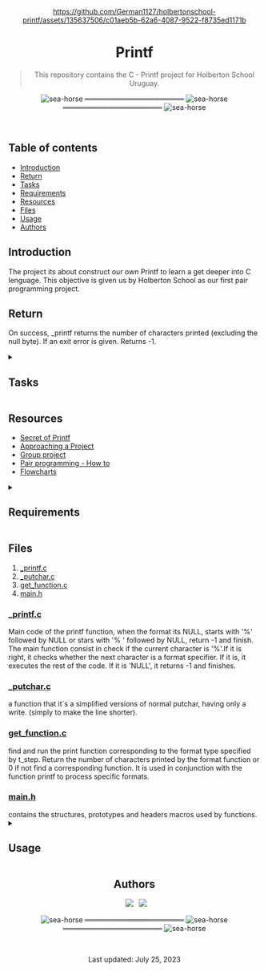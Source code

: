 <div align="center">

https://github.com/German1127/holbertonschool-printf/assets/135637506/c01aeb5b-62a6-4087-9522-f8735ed1171b

<h1> Printf </h1>

> This repository contains the C - Printf project for Holberton School Uruguay.

 

</div>

<div align="center">

![sea-horse](https://user-images.githubusercontent.com/110431271/229328604-b8c19c26-54e9-48d6-946f-91b0337deece.png) ════════════════════ ![sea-horse](https://user-images.githubusercontent.com/110431271/229328604-b8c19c26-54e9-48d6-946f-91b0337deece.png) ════════════════════ ![sea-horse](https://user-images.githubusercontent.com/110431271/229328604-b8c19c26-54e9-48d6-946f-91b0337deece.png)

</div>

<br>

## Table of contents
* [Introduction](#introduction)
* [Return](#return)
* [Tasks](#tasks)
* [Requirements](#requirements)
* [Resources](#resources)
* [Files](#files)
* [Usage](#usage)
* [Authors](#authors)

## Introduction
The project its about construct our own Printf to learn a get deeper into C lenguage. This objective is given us by Holberton School as our first pair programming project.

## Return
On success, _printf returns the number of characters printed (excluding the null byte). If an exit error is given.
Returns -1.

<details>
<summary><h2>Tasks</h2></summary>
0 : I'm not going anywhere. You can print that wherever you want to. I'm here and I'm a Spur for life : A function that produces output according to a format.
* Prototype: int _printf(const char *format, ...);
* Returns: the number of characters printed (excluding the null byte used to end output to strings)
* write output to stdout, the standard output stream
* format is a character string. The format string is composed of zero or more directives. See man 3 printf for more
* detail. You need to handle the following conversion specifiers:  
        - c  
        - s  
        - %  
* You don’t have to reproduce the buffer handling of the C library printf function.
* You don’t have to handle the flag characters.
* You don’t have to handle field width.
* You don’t have to handle precision.
* You don’t have to handle the length modifiers.

1 : Education is when you read the fine print. Experience is what you get if you don't : Handle the following conversion specifiers:  
         - d  
         - i
 * You don’t have to handle the flag characters.
 * You don’t have to handle field width.
 * You don’t have to handle precision.
 * You don’t have to handle the length modifiers.

2 : Just because it's in print doesn't mean it's the gospel : Create a man page for your function.
* How to read the man page: man ./man_3_printf
</details>

## Resources

* <a href="https://s3.eu-west-3.amazonaws.com/hbtn.intranet/uploads/misc/2022/11/d38f88e96a617135804dca9f9c49632751e06aa7.pdf?X-Amz-Algorithm=AWS4-HMAC-SHA256&X-Amz-Credential=AKIA4MYA5JM5DUTZGMZG%2F20230402%2Feu-west-3%2Fs3%2Faws4_request&X-Amz-Date=20230402T190913Z&X-Amz-Expires=86400&X-Amz-SignedHeaders=host&X-Amz-Signature=d790f5f554ca467bde78b2bdea00696fb975b6881076cfc28f58acecc569879c" target="blank">Secret of Printf</a>
* <a href="https://intranet.hbtn.io/concepts/881" target="blank">Approaching a Project</a>
* <a href="https://intranet.hbtn.io/concepts/893" target="blank">Group project</a>
* <a href="https://intranet.hbtn.io/concepts/894" target="blank">Pair programming - How to</a>
* <a href="https://intranet.hbtn.io/concepts/895" target="blank">Flowcharts</a>

<details>
<summary><h2>Requirements</h2></summary>
<h3>General Requirements</h3>
        
* Allowed editors: vi, vim, emacs
* All your files will be compiled on Ubuntu 20.04 LTS using gcc, using the options -Wall -Werror -Wextra -pedantic -std=gnu89
* All your files should end with a new line
* A README.md file, at the root of the folder of the project is mandatory
* Your code should use the Betty style. It will be checked using betty-style.pl and betty-doc.pl
* You are not allowed to use global variables
* No more than 5 functions per file
* In the following examples, the main.c files are shown as examples. You can use them to test your functions, but you don’t have to push them to your repo (if you do we won’t take them into account). We will use our own main.c files at compilation. Our main.c files might be different from the one shown in the examples
The prototypes of all your functions should be included in your header file called main.h
* Don’t forget to push your header file
* All your header files should be include guarded
* Note that we will not provide the _putchar function for this project
<h3>Authorized functions and macros</h3>

* ```write (man 2 write)```
* ```malloc (man 3 malloc)```
* ```free (man 3 free)```
* ```va_start (man 3 va_start)```
* ```va_end (man 3 va_end)```
* ```va_copy (man 3 va_copy)```
* ```va_arg (man 3 va_arg)```

<h3>Compilation</h3>
* gcc -Wall -Werror -Wextra -pedantic -std=gnu89 test/main.c *.c -o print
</details>

## Files
1. [_printf.c](#_printf.c)
2. [_putchar.c](#_putchar.c)
3. [get_function.c](#get_function.c)
5. [main.h](#main.h)

<a name="_printf.c"></a>
<h3><a href="https://github.com/German1127/holbertonschool-printf/blob/master/_printf.c">_printf.c</a></h3>
Main code of the printf function, when the format its NULL, starts with '%' followed by NULL or stars with '% ' followed by NULL, return -1 and finish. The main function consist in check if the current character is '%'.If it is right, it checks whether the next character is a format specifier. If it is, it executes the rest of the code. If it is 'NULL', it returns -1 and finishes.
<a name="_putchar.c"></a>
<h3><a href="https://github.com/German1127/holbertonschool-printf/blob/master/_putchar.c">_putchar.c</a></h3>
a function that it`s a simplified versions of normal putchar, having only a write. (simply to make the line shorter).
<a name="get_function.c"></a>
<h3><a href="https://github.com/German1127/holbertonschool-printf/blob/master/get_function.c">get_function.c</a></h3>
find and run the print function corresponding to the format type specified by t_step. Return the number of characters printed by the format function or 0 if not find a corresponding function. It is used in conjunction with the function printf to process specific formats.
<a name="main.h"></a>
<h3><a href="https://github.com/German1127/holbertonschool-printf/blob/master/main.h">main.h</a></h3>
contains the structures, prototypes and headers macros used by functions.

<details><summary><h2>Usage</h2></summary>
<details><summary><h3>Flowchart</h3></summary>
 ![Flowchart printf 100 (1) drawio](https://github.com/German1127/holbertonschool-printf/assets/135637506/38ceac38-f3c9-48f2-88fb-8f969022ff32)
</details>
<h3>Format of the Argument String</h3>
 
* The ***format*** string argument is a character string consisting of zero or more directives: ordinary characters (other than ***%***).
 
* The conversion specification is entered with the % character.

* It ends with a conversion specifier (which together make up the format specifier).
<h3>Instructions</h3>
 To use _printf in your projects you need to follow the steps below.
 
 1. Copy the "main.h", "_printf.c", "get_function.c" and "_putchar.c" files to your project directory.
 
 3. Include "main.h" in your header file like this:
```
#include "main.h"</code>
```
 
 4. Write this in your terminal when you are in your project folder.
 ```
 gcc -Wall -Werror -Wextra -pedantic -std=gnu89 test/main.c *.c -o print</code>
 ``` 
 5. Use it like a normal printf.

<h3>Example</h3>

For example, if i want to print "Test string" i will do:
```c
#include "main.h"
int main()
{
	_printf("%s\n", "Test string");
	return(0);
}
```
and the ouput will be:
```c
Test String
```

</details>

<div align="center">

## Authors
  
&ensp;[<img src="https://img.shields.io/badge/Nitsu47-%23121011.svg?style=for-the-badge&logo=github&logoColor=white">](https://github.com/Nitsu47)
&ensp;[<img src="https://img.shields.io/badge/German1127-%23121011.svg?style=for-the-badge&logo=github&logoColor=white">](https://github.com/German1127)
<br>

![sea-horse](https://user-images.githubusercontent.com/110431271/229328604-b8c19c26-54e9-48d6-946f-91b0337deece.png) ════════════════════ ![sea-horse](https://user-images.githubusercontent.com/110431271/229328604-b8c19c26-54e9-48d6-946f-91b0337deece.png) ════════════════════ ![sea-horse](https://user-images.githubusercontent.com/110431271/229328604-b8c19c26-54e9-48d6-946f-91b0337deece.png)

<br>

Last updated: July 25, 2023

</div>

